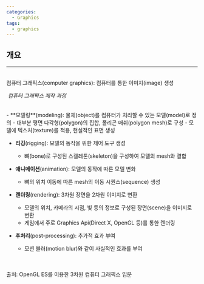 ```yaml
---
categories:
  - Graphics
tags:
  - graphics
---
```

## 개요
___
<br>
컴퓨터 그래픽스(computer graphics): 컴퓨터를 통한 이미지(image) 생성
<br>
<p>
    <img src="https://github.com/limbsoo/limbsoo.github.io/assets/96706760/e7383baa-a436-4be2-b3c0-e0395db9aa53" alt >
    <em>컴퓨터 그래픽스 제작 과정</em>
</p>  
<br>
- **모델링**(modeling): 물체(object)를 컴퓨터가 처리할 수 있는 모델(model)로 정의
	- 대부분 평면 다각형(polygon)의 집합, 폴리곤 매쉬(polygon mesh)로 구성
	- 모델에 텍스처(texture)를 적용, 현실적인 표면 생성

- **리깅**(rigging): 모델의 동작을 위한 제어 도구 생성
	- 뼈(bone)로 구성된 스켈레톤(skeleton)을 구성하여 모델의 mesh와 결합 

- **애니메이션**(animation): 모델의 동작에 따른 모델 변화
	- 뼈의 위치 이동에 따른 mesh의 이동 시퀀스(sequence) 생성

- **렌더링**(rendering): 3차원 장면을 2차원 이미지로 변환
	- 모델의 위치, 카메라의 시점, 빛 등의 정보로 구성된 장면(scene)을 이미지로 변환
	- 게임에서 주로 Graphics Api(Direct X, OpenGL 등)를 통한 렌더링

- **후처리**(post-processing): 추가적 효과 부여
	- 모션 블러(motion blur)와 같이 사실적인 효과를 부여

<br>
<br>
출처: OpenGL ES를 이용한 3차원 컴퓨터 그래픽스 입문